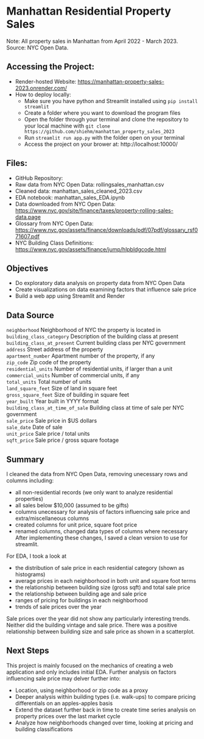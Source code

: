 # Manhattan Residential Property Sales
Note: All property sales in Manhattan from April 2022 - March 2023. 
Source: NYC Open Data. 

## Accessing the Project:
- Render-hosted Website: https://manhattan-property-sales-2023.onrender.com/
- How to deploy locally:
    - Make sure you have python and Streamlit installed using `pip install streamlit`
    - Create a folder where you want to download the program files  
    - Open the folder through your terminal and clone the repository to your local machine with `git clone https://github.com/shiehm/manhattan_property_sales_2023`
    - Run `streamlit run app.py` with the folder open on your terminal
    - Access the project on your brower at: http://localhost:10000/

## Files:
- GitHub Repository: 
- Raw data from NYC Open Data: rollingsales_manhattan.csv
- Cleaned data: manhattan_sales_cleaned_2023.csv
- EDA notebook: manhattan_sales_EDA.ipynb
- Data downloaded from NYC Open Data: https://www.nyc.gov/site/finance/taxes/property-rolling-sales-data.page
- Glossary from NYC Open Data: https://www.nyc.gov/assets/finance/downloads/pdf/07pdf/glossary_rsf071607.pdf
- NYC Building Class Definitions: https://www.nyc.gov/assets/finance/jump/hlpbldgcode.html

## Objectives
- Do exploratory data analysis on property data from NYC Open Data
- Create visualizations on data examining factors that influence sale price
- Build a web app using Streamlit and Render

## Data Source
`neighborhood` Neighborhood of NYC the property is located in \
`building_class_category` Description of the building class at present \
`building_class_at_present` Current building class per NYC government \
`address` Street address of the property \
`apartment_number` Apartment number of the property, if any \
`zip_code` Zip code of the property \
`residential_units` Number of residential units, if larger than a unit \
`commercial_units` Number of commercial units, if any \
`total_units` Total number of units \
`land_square_feet` Size of land in square feet \
`gross_square_feet` Size of building in square feet \
`year_built` Year built in YYYY format \
`building_class_at_time_of_sale` Building class at time of sale per NYC government \
`sale_price` Sale price in $US dollars \
`sale_date` Date of sale \
`unit_price` Sale price / total units \
`sqft_price` Sale price / gross square footage 

## Summary
I cleaned the data from NYC Open Data, removing unecessary rows and columns including: 
- all non-residential records (we only want to analyze residential properties)
- all sales below $10,000 (assumed to be gifts)
- columns unecessary for analysis of factors influencing sale price and extra/miscellaneous columns 
- created columns for unit price, square foot price
- renamed columns, changed data types of columns where necessary
After implementing these changes, I saved a clean version to use for streamlit. 

For EDA, I took a look at 
- the distribution of sale price in each residential category (shown as histograms)
- average prices in each neighborhood in both unit and square foot terms
- the relationship between building size (gross sqft) and total sale price
- the relationship between building age and sale price
- ranges of pricing for buildings in each neighborhood
- trends of sale prices over the year

Sale prices over the year did not show any particularly interesting trends. Neither did the building vintage and sale price. There was a positive relationship between building size and sale price as shown in a scatterplot. 

## Next Steps
This project is mainly focused on the mechanics of creating a web application and only includes initial EDA. Further analysis on factors influencing sale price may delver further into:
- Location, using neighborhood or zip code as a proxy 
- Deeper analysis within building types (i.e. walk-ups) to compare pricing differentials on an apples-apples basis 
- Extend the dataset further back in time to create time series analysis on property prices over the last market cycle
- Analyze how neighborhoods changed over time, looking at pricing and building classifications    
